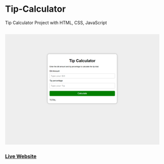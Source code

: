 # Tip-Calculator
Tip Calculator Project with HTML, CSS, JavaScript


## ![Screenshot](screenshot.png)


### [Live Website](https://shena9y.github.io/Tip-Calculator/)
